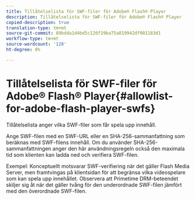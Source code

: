 ```yaml
---
title: Tillåtelselista för SWF-filer för Adobe® Flash® Player
description: Tillåtelselista för SWF-filer för Adobe® Flash® Player
copied-description: true
translation-type: tm+mt
source-git-commit: 89bdda1d4bd5c126f19ba75a819942df901183d1
workflow-type: tm+mt
source-wordcount: '128'
ht-degree: 0%

---
```



# Tillåtelselista för SWF-filer för Adobe® Flash® Player{#allowlist-for-adobe-flash-player-swfs}

Tillåtelselista anger vilka SWF-filer som får spela upp innehåll.

Ange SWF-filen med en SWF-URL eller en SHA-256-sammanfattning som beräknas med SWF-filens innehåll. Om du använder SHA-256-sammanfattningen anger den här användningsregeln också den maximala tid som klienten kan ladda ned och verifiera SWF-filen.

Exempel: Konceptuellt motsvarar SWF-verifiering när det gäller Flash Media Server, men framtvingas på klientsidan för att begränsa vilka videospelare som kan spela upp innehållet. Observera att Primetime DRM-beteendet skiljer sig åt när det gäller tvång för den underordnade SWF-filen jämfört med den överordnade SWF-filen.
